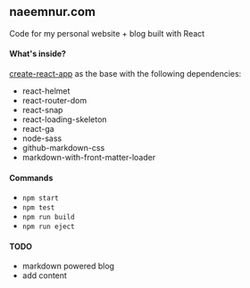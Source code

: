 ## naeemnur.com

Code for my personal website + blog built with React

#### What's inside?

[create-react-app](#create-react-app) as the base with the following dependencies:

- react-helmet
- react-router-dom
- react-snap
- react-loading-skeleton
- react-ga
- node-sass
- github-markdown-css
- markdown-with-front-matter-loader

#### Commands

- `npm start`
- `npm test`
- `npm run build`
- `npm run eject`

#### TODO

- markdown powered blog
- add content
